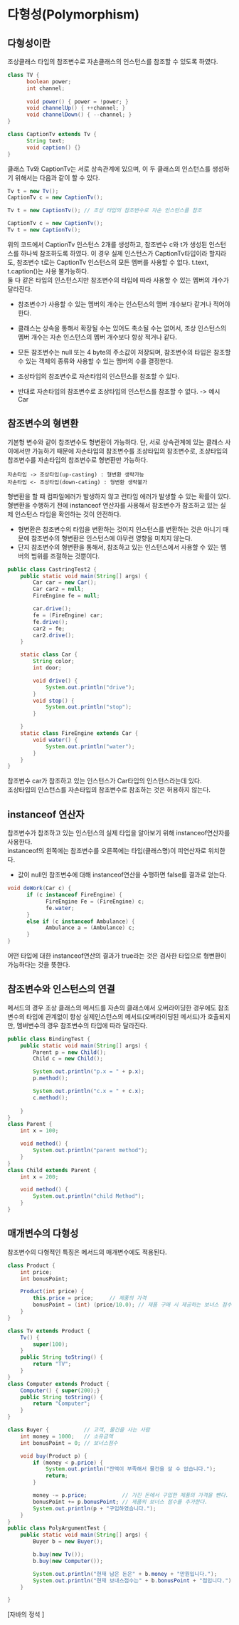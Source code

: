 # 다형성(Polymorphism)
## 다형성이란
조상클래스 타입의 참조변수로 자손클래스의 인스턴스를 참조할 수 있도록 하였다.
```java
class TV {
      boolean power;
      int channel;
      
      void power() { power = !power; }
      void channelUp() { ++channel; }
      void channelDown() { --channel; }
}

class CaptionTv extends Tv {
      String text;
      void caption() {}
}
```
클래스 Tv와 CaptionTv는 서로 상속관계에 있으며, 이 두 클래스의 인스턴스를 생성하기 위해서는 다음과 같이 할 수 있다.
```java
Tv t = new Tv();
CaptionTv c = new CaptionTv();

Tv t = new CaptionTv(); // 조상 타입의 참조변수로 자손 인스턴스를 참조
```

```java
CaptionTv c = new CaptionTv();
Tv t = new CaptionTv();
```
위의 코드에서 CaptionTv 인스턴스 2개를 생성하고, 참조변수 c와 t가 생성된 인스턴스를 하나씩 참조하도록 하였다.
이 경우 실제 인스턴스가 CaptionTv타입이라 할지라도, 참조변수 t로는 CaptionTv 인스턴스의 모든 멤버를 사용할 수 없다.
t.text, t.caption()는 사용 불가능하다.   
둘 다 같은 타입의 인스턴스지만 참조변수의 타입에 따라 사용할 수 있는 멤버의 개수가 달라진다.
- 참조변수가 사용할 수 있는 멤버의 개수는 인스턴스의 멤버 개수보다 같거나 적어야 한다.
- 클래스는 상속을 통해서 확장될 수는 있어도 축소될 수는 없어서, 조상 인스턴스의 멤버 개수는 자손 인스턴스의 멤버 개수보다 항상 적거나 같다.
- 모든 참조변수는 null 또는 4 byte의 주소값이 저장되며, 참조변수의 타입은 참조할 수 있는 객체의 종류와 사용할 수 있는 멤버의 수를 결정한다.   
   
- 조상타입의 참조변수로 자손타입의 인스턴스를 참조할 수 있다.
- 반대로 자손타입의 참조변수로 조상타입의 인스턴스를 참조할 수 없다.
-> 예시 Car

## 참조변수의 형변환
기본형 변수와 같이 참조변수도 형변환이 가능하다. 단, 서로 상속관계에 있는 클래스 사이에서만 가능하기 때문에 자손타입의 참조변수를 조상타입의 참조변수로,
조상타입의 참조변수를 자손타입의 참조변수로 형변환만 가능하다.
```
자손타입 -> 조상타입(up-casting) : 형변환 생략가능
자손타입 <- 조상타입(down-cating) : 형변환 생략불가
```
형변환을 할 때 컴파일에러가 발생하지 않고 런타임 에러가 발생할 수 있는 확률이 있다. 형변환을 수행하기 전에 instanceof 연산자를 사용해서 참조변수가
참조하고 있는 실제 인스턴스 타입을 확인하는 것이 안전하다.
- 형변환은 참조변수의 타입을 변환하는 것이지 인스턴스를 변환하는 것은 아니기 때문에 참조변수의 형변환은 인스턴스에 아무런 영향을 미치지 않는다.
- 단지 참조변수의 형변환을 통해서, 참조하고 있는 인스턴스에서 사용할 수 있는 멤버의 범위를 조절하는 것뿐이다.
```java
public class CastringTest2 {
    public static void main(String[] args) {
        Car car = new Car();
        Car car2 = null;
        FireEngine fe = null;

        car.drive();
        fe = (FireEngine) car;
        fe.drive();
        car2 = fe;
        car2.drive();
    }

    static class Car {
        String color;
        int door;

        void drive() {
            System.out.println("drive");
        }
        void stop() {
            System.out.println("stop");
        }

    }
    static class FireEngine extends Car {
        void water() {
            System.out.println("water");
        }
    }
}
```
참조변수 car가 참조하고 있는 인스턴스가 Car타입의 인스턴스라는데 있다.   
조상타입의 인스턴스를 자손타입의 참조변수로 참조하는 것은 허용하지 않는다.

## instanceof 연산자
참조변수가 참조하고 있는 인스턴스의 실제 타입을 알아보기 위해 instanceof연산자를 사용한다.   
instanceof의 왼쪽에는 참조변수를 오른쪽에는 타입(클래스명)이 피연산자로 위치한다.   
- 값이 null인 참조변수에 대해 instanceof연산을 수행하면 false를 결과로 얻는다.

```java
void doWork(Car c) {
      if (c instanceof FireEngine) {
            FireEngine Fe = (FireEngine) c;
            fe.water;
      }
      else if (c instanceof Ambulance) {
            Ambulance a = (Ambulance) c;
      }
}
```
어떤 타입에 대한 instanceof연산의 결과가 true라는 것은 검사한 타입으로 형변환이 가능하다는 것을 뜻한다.

## 참조변수와 인스턴스의 연결
메서드의 경우 조상 클래스의 메서드를 자손의 클래스에서 오버라이딩한 경우에도 참조변수의 타입에
관계없이 항상 실제인스턴스의 메서드(오버라이딩된 메서드)가 호출되지만, 멤버변수의 경우 참조변수의
타입에 따라 달라진다.
```java
public class BindingTest {
    public static void main(String[] args) {
        Parent p = new Child();
        Child c = new Child();

        System.out.println("p.x = " + p.x);
        p.method();

        System.out.println("c.x = " + c.x);
        c.method();
        
    }
}
class Parent {
    int x = 100;

    void method() {
        System.out.println("parent method");
    }
}
class Child extends Parent {
    int x = 200;

    void method() {
        System.out.println("child Method");
    }
}
```

## 매개변수의 다형성
참조변수의 다형적인 특징은 메서드의 매개변수에도 적용된다.
```java
class Product {
    int price;
    int bonusPoint;

    Product(int price) {
        this.price = price;     // 제품의 가격
        bonusPoint = (int) (price/10.0); // 제품 구매 시 제공하는 보너스 점수
    }
}

class Tv extends Product {
    Tv() {
        super(100);
    }
    public String toString() {
        return "TV";
    }
}
class Computer extends Product {
    Computer() { super(200);}
    public String toString() {
        return "Computer";
    }
}

class Buyer {           // 고객, 물건을 사는 사람
    int money = 1000;   // 소유금액
    int bonusPoint = 0; // 보너스점수

    void buy(Product p) {
        if (money < p.price) {
            System.out.println("잔액이 부족해서 물건을 살 수 없습니다.");
            return;
        }

        money -= p.price;           // 가진 돈에서 구입한 제품의 가격을 뺸다.
        bonusPoint += p.bonusPoint; // 제품의 보너스 점수를 추가한다.
        System.out.println(p + "구입하였습니다.");
    }
}
public class PolyArgumentTest {
    public static void main(String[] args) {
        Buyer b = new Buyer();

        b.buy(new Tv());
        b.buy(new Computer());

        System.out.println("현재 남은 돈은" + b.money + "만원입니다.");
        System.out.println("현재 보내스점수는" + b.bonusPoint + "점입니다.");
    }

}
```

[자바의 정석 ]
